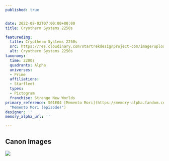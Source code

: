 ```yaml
---
published: true


date: 2022-08-02T07:00:00+00:00
title: Cryotherm Systems 2250s

featuredImg:
  title: Cryotherm Systems 2250s
  src: https://res.cloudinary.com/startrekdesignproject-com/image/upload/v1659472189/Cryotherm-Systems-2250s.png
  alt: Cryotherm Systems 2250s
taxonomy:
  time: 2200s
  quadrants: Alpha
  universes:
  - Prime
  affiliations:
  - Starfleet
  types:
  - Pictogram
  franchise: Strange New Worlds
primary_reference: S01E04 [Memento Mori](https://memory-alpha.fandom.com/wiki/Memento_Mori_(episode)
  "Memento Mori (episode)")
designer: ''
memory_alpha_url: ''

---
```

## Canon Images

![](https://res.cloudinary.com/startrekdesignproject-com/image/upload/v1659472188/Cryotherm-Systems-2250s_SNW-1x4-2.jpg)